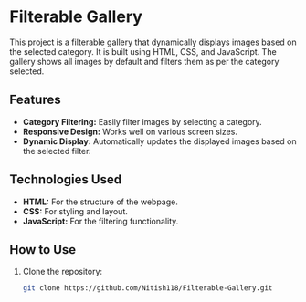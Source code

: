 # Filterable Gallery

This project is a filterable gallery that dynamically displays images based on the selected category. It is built using HTML, CSS, and JavaScript. The gallery shows all images by default and filters them as per the category selected.

## Features

- **Category Filtering:** Easily filter images by selecting a category.
- **Responsive Design:** Works well on various screen sizes.
- **Dynamic Display:** Automatically updates the displayed images based on the selected filter.

## Technologies Used

- **HTML:** For the structure of the webpage.
- **CSS:** For styling and layout.
- **JavaScript:** For the filtering functionality.

## How to Use

1. Clone the repository:
   ```bash
   git clone https://github.com/Nitish118/Filterable-Gallery.git
